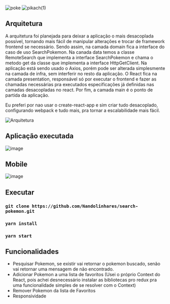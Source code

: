 ![poke](https://user-images.githubusercontent.com/15971419/88488950-63226100-cf67-11ea-8ef8-3dece7cac70c.png) ![pikach(1)](https://user-images.githubusercontent.com/15971419/88489051-3ae73200-cf68-11ea-8221-0e7be9fe3e2d.png)

## Arquitetura
A arquitetura foi planejada para deixar a aplicação o mais desacoplada possível, tornando mais fácil de manipular alterações e trocar de framework frontend se necessário.
Sendo assim, na camada domain fica a interface do caso de uso SearchPokemon. Na canada data temos a classe RemoteSearch que implementa a interface SearchPokemon e chama o metodo
get da classe que implementa a interface HttpGetClient. Na aplicação está sendo usado o Axios, porém pode ser alterada simplesmente na camada de infra, sem interferir no resto da aplicação.
O React fica na camada presentation, responsável só por executar o frontend e fazer as chamadas necessárias pra executados especificações já definidas nas camadas desacopladas no react.
Por fim, a camada main é o ponto de partida da aplicação.

Eu preferi por nao usar o create-react-app e sim criar tudo desacoplado, configurando webpack e tudo mais, pra tornar a escalabilidade mais fácil.

![Arquitetura](https://user-images.githubusercontent.com/15971419/102647919-59331180-4145-11eb-9187-11eebc84a048.PNG)

## Aplicação executada

![image](https://user-images.githubusercontent.com/15971419/102648499-61d81780-4146-11eb-98d7-acd5074e1ea8.png)
## Mobile

![image](https://user-images.githubusercontent.com/15971419/102648583-846a3080-4146-11eb-80ea-eadd4f099833.png)

## Executar

### `git clone https://github.com/Nandolinhares/search-pokemon.git`
### `yarn install`
### `yarn start`

## Funcionalidades
 - Pesquisar Pokemon, se existir vai retornar o pokemon buscado, senão vai retornar uma mensagem de não encontrado.
 - Adicionar Pokemon a uma lista de favoritos (Usei o próprio Context do React, pois achei desnecessário instalar as bibliotecas pro redux pra uma funcionalidade simples
 de se resolver com o Context)
 - Remover Pokemon da lista de Favoritos
 - Responsividade

